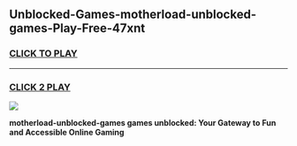
## Unblocked-Games-motherload-unblocked-games-Play-Free-47xnt
<h3>
<a href="https://premium76.site?title=motherload-unblocked-games&ref=18A">CLICK TO PLAY</a></h3>
<hr>

<h3>
<a href="https://premium76.site?title=motherload-unblocked-games&ref=18A">CLICK 2 PLAY</a>
  
</h3>

<a href="https://premium76.site?title=motherload-unblocked-games&ref=18A"><img src="https://clearcache.store/games.png"></a>


**motherload-unblocked-games games unblocked: Your Gateway to Fun and Accessible Online Gaming**
